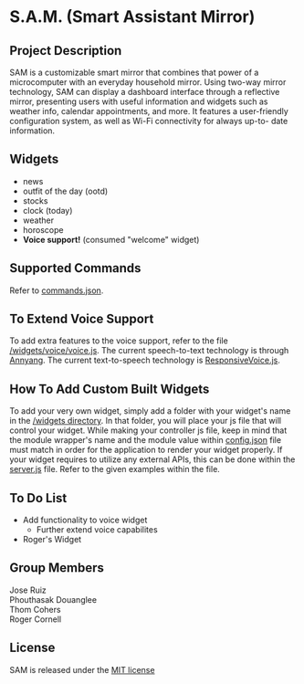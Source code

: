 # S.A.M. (Smart Assistant Mirror)

## Project Description
SAM is a customizable smart mirror that combines that power of a
microcomputer with an everyday household mirror. Using two-way mirror technology, SAM can
display a dashboard interface through a reflective mirror, presenting users with useful
information and widgets such as weather info, calendar appointments, and more. It features a
user-friendly configuration system, as well as Wi-Fi connectivity for always up-to- date
information.

## Widgets
* news
* outfit of the day (ootd)
* stocks
* clock (today)
* weather
* horoscope
* **Voice support!** (consumed "welcome" widget)

## Supported Commands
Refer to <a href="https://github.com/jmaruiz/smartmirror/blob/master/commands.json" target="_blank">commands.json</a>.

## To Extend Voice Support
To add extra features to the voice support, refer to the file <a href="https://github.com/jmaruiz/smartmirror/blob/master/widgets/voice/voice.js" target="_blank">/widgets/voice/voice.js</a>. The current speech-to-text
technology is through <a href="https://www.talater.com/annyang/" target="_blank">Annyang</a>. The current text-to-speech technology is <a href="https://responsivevoice.org/" target="_blank">ResponsiveVoice.js</a>.

## How To Add Custom Built Widgets
To add your very own widget, simply add a folder with your widget's name in the <a href="https://github.com/jmaruiz/smartmirror/tree/master/widgets" target="_blank">/widgets directory</a>.
In that folder, you will place your js file that will control your widget.
While making your controller js file, keep in mind that the module wrapper's name and the module value within
<a href="https://github.com/jmaruiz/smartmirror/blob/master/config.json" target="_blank">config.json</a> file must match in order for the application to render your widget properly. If your widget requires
to utilize any external APIs, this can be done within the <a href="https://github.com/jmaruiz/smartmirror/blob/master/server.js" target="_blank">server.js</a> file. Refer to the given examples within the file.

## To Do List
* Add functionality to voice widget
  * Further extend voice capabilites
* Roger's Widget

## Group Members
Jose Ruiz  
Phouthasak Douanglee  
Thom Cohers  
Roger Cornell

## License
SAM is released under the [MIT license](license.md)
